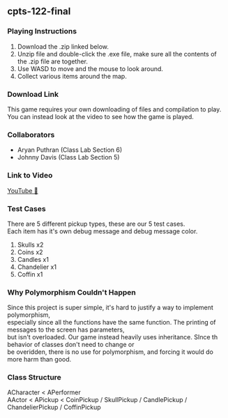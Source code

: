 ## cpts-122-final

### Playing Instructions
1. Download the .zip linked below.
2. Unzip file and double-click the .exe file, make sure all the contents of the .zip file are together.
3. Use WASD to move and the mouse to look around.
4. Collect various items around the map.

### Download Link
This game requires your own downloading of files and compilation to play. You can instead look at the video to see how the game is played.

### Collaborators
- Aryan Puthran (Class Lab Section 6)
- Johnny Davis (Class Lab Section 5)

### Link to Video
[YouTube 🔗](https://youtu.be/71UAxbFAz78)

### Test Cases
There are 5 different pickup types, these are our 5 test cases.<br>
Each item has it's own debug message and debug message color.
1. Skulls x2
2. Coins x2
3. Candles x1
4. Chandelier x1
5. Coffin x1

### Why Polymorphism Couldn't Happen
Since this project is super simple, it's hard to justify a way to implement polymorphism,<br>
especially since all the functions have the same function. The printing of messages to the screen has parameters,<br>
but isn't overloaded. Our game instead heavily uses inheritance. SInce th behavior of classes don't need to change or<br>
be overidden, there is no use for polymorphism, and forcing it would do more harm than good.

### Class Structure
ACharacter < APerformer<br>
AActor < APickup < CoinPickup / SkullPickup / CandlePickup / ChandelierPickup / CoffinPickup

